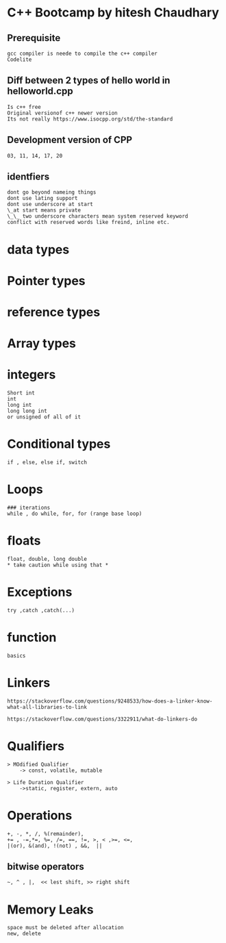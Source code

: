 # C++ Bootcamp by hitesh Chaudhary

## Prerequisite

    gcc compiler is neede to compile the c++ compiler
    Codelite

## Diff between 2 types of hello world in helloworld.cpp

    Is c++ free
    Original versionof c++ newer version
    Its not really https://www.isocpp.org/std/the-standard

## Development version of CPP

    03, 11, 14, 17, 20

## identfiers

    dont go beyond nameing things
    dont use lating support
    dont use underscore at start
    \_at start means private
    \_\_ two underscore characters mean system reserved keyword
    conflict with reserved words like freind, inline etc.

# data types

# Pointer types

# reference types

# Array types

# integers

    Short int
    int
    long int
    long long int
    or unsigned of all of it

# Conditional types

    if , else, else if, switch

# Loops

    ### iterations
    while , do while, for, for (range base loop)

# floats

    float, double, long double
    * take caution while using that *

# Exceptions

    try ,catch ,catch(...)

# function

    basics

# Linkers

    https://stackoverflow.com/questions/9248533/how-does-a-linker-know-what-all-libraries-to-link

    https://stackoverflow.com/questions/3322911/what-do-linkers-do

# Qualifiers

    > MOdified Qualifier
        -> const, volatile, mutable

    > Life Duration Qualifier
        ->static, register, extern, auto

# Operations

    +, -, *, /, %(remainder),
    += , -=,*=, %=, /=, ==, !=, >, < ,>=, <=,
    |(or), &(and), !(not) , &&,  ||

## bitwise operators
    ~, ^ , |,  << lest shift, >> right shift

# Memory Leaks
    space must be deleted after allocation
    new, delete 
    